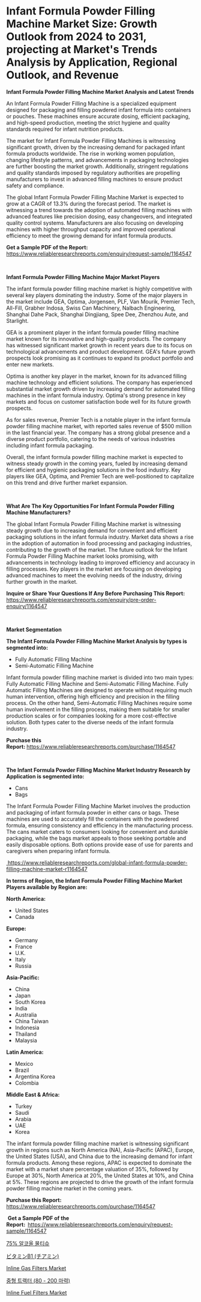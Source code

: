 <p><h1>Infant Formula Powder Filling Machine Market Size: Growth Outlook from 2024 to 2031, projecting at Market's Trends Analysis by Application, Regional Outlook, and Revenue</h1></p><p><strong>Infant Formula Powder Filling Machine Market Analysis and Latest Trends</strong></p>
<p><p>An Infant Formula Powder Filling Machine is a specialized equipment designed for packaging and filling powdered infant formula into containers or pouches. These machines ensure accurate dosing, efficient packaging, and high-speed production, meeting the strict hygiene and quality standards required for infant nutrition products.</p><p>The market for Infant Formula Powder Filling Machines is witnessing significant growth, driven by the increasing demand for packaged infant formula products worldwide. The rise in working women population, changing lifestyle patterns, and advancements in packaging technologies are further boosting the market growth. Additionally, stringent regulations and quality standards imposed by regulatory authorities are propelling manufacturers to invest in advanced filling machines to ensure product safety and compliance.</p><p>The global Infant Formula Powder Filling Machine Market is expected to grow at a CAGR of 13.3% during the forecast period. The market is witnessing a trend towards the adoption of automated filling machines with advanced features like precision dosing, easy changeovers, and integrated quality control systems. Manufacturers are also focusing on developing machines with higher throughput capacity and improved operational efficiency to meet the growing demand for infant formula products.</p></p>
<p><strong>Get a Sample PDF of the Report:&nbsp;</strong> <a href="https://www.reliableresearchreports.com/enquiry/request-sample/1164547">https://www.reliableresearchreports.com/enquiry/request-sample/1164547</a></p>
<p>&nbsp;</p>
<p><strong>Infant Formula Powder Filling Machine Major Market Players</strong></p>
<p><p>The infant formula powder filling machine market is highly competitive with several key players dominating the industry. Some of the major players in the market include GEA, Optima, Jorgensen, PLF, Van Mourik, Premier Tech, All-Fill, Grabher Indosa, Swiss Can Machinery, Nalbach Engineering, Shanghai Dahe Pack, Shanghai Dingjiang, Spee Dee, Zhenzhou Aute, and Starlight.</p><p>GEA is a prominent player in the infant formula powder filling machine market known for its innovative and high-quality products. The company has witnessed significant market growth in recent years due to its focus on technological advancements and product development. GEA's future growth prospects look promising as it continues to expand its product portfolio and enter new markets.</p><p>Optima is another key player in the market, known for its advanced filling machine technology and efficient solutions. The company has experienced substantial market growth driven by increasing demand for automated filling machines in the infant formula industry. Optima's strong presence in key markets and focus on customer satisfaction bode well for its future growth prospects.</p><p>As for sales revenue, Premier Tech is a notable player in the infant formula powder filling machine market, with reported sales revenue of $500 million in the last financial year. The company has a strong global presence and a diverse product portfolio, catering to the needs of various industries including infant formula packaging.</p><p>Overall, the infant formula powder filling machine market is expected to witness steady growth in the coming years, fueled by increasing demand for efficient and hygienic packaging solutions in the food industry. Key players like GEA, Optima, and Premier Tech are well-positioned to capitalize on this trend and drive further market expansion.</p></p>
<p>&nbsp;</p>
<p><strong>What Are The Key Opportunities For Infant Formula Powder Filling Machine Manufacturers?</strong></p>
<p><p>The global Infant Formula Powder Filling Machine market is witnessing steady growth due to increasing demand for convenient and efficient packaging solutions in the infant formula industry. Market data shows a rise in the adoption of automation in food processing and packaging industries, contributing to the growth of the market. The future outlook for the Infant Formula Powder Filling Machine market looks promising, with advancements in technology leading to improved efficiency and accuracy in filling processes. Key players in the market are focusing on developing advanced machines to meet the evolving needs of the industry, driving further growth in the market.</p></p>
<p><strong>Inquire or Share Your Questions If Any Before Purchasing This Report:</strong> <a href="https://www.reliableresearchreports.com/enquiry/pre-order-enquiry/1164547">https://www.reliableresearchreports.com/enquiry/pre-order-enquiry/1164547</a></p>
<p>&nbsp;</p>
<p><strong>Market Segmentation</strong></p>
<p><strong>The Infant Formula Powder Filling Machine Market Analysis by types is segmented into:</strong></p>
<p><ul><li>Fully Automatic Filling Machine</li><li>Semi-Automatic Filling Machine</li></ul></p>
<p><p>Infant formula powder filling machine market is divided into two main types: Fully Automatic Filling Machine and Semi-Automatic Filling Machine. Fully Automatic Filling Machines are designed to operate without requiring much human intervention, offering high efficiency and precision in the filling process. On the other hand, Semi-Automatic Filling Machines require some human involvement in the filling process, making them suitable for smaller production scales or for companies looking for a more cost-effective solution. Both types cater to the diverse needs of the infant formula industry.</p></p>
<p><strong>Purchase this Report:&nbsp;</strong><a href="https://www.reliableresearchreports.com/purchase/1164547">https://www.reliableresearchreports.com/purchase/1164547</a></p>
<p>&nbsp;</p>
<p><strong>The Infant Formula Powder Filling Machine Market Industry Research by Application is segmented into:</strong></p>
<p><ul><li>Cans</li><li>Bags</li></ul></p>
<p><p>The Infant Formula Powder Filling Machine Market involves the production and packaging of infant formula powder in either cans or bags. These machines are used to accurately fill the containers with the powdered formula, ensuring consistency and efficiency in the manufacturing process. The cans market caters to consumers looking for convenient and durable packaging, while the bags market appeals to those seeking portable and easily disposable options. Both options provide ease of use for parents and caregivers when preparing infant formula.</p></p>
<p><a href="https://www.reliableresearchreports.com/global-infant-formula-powder-filling-machine-market-r1164547">&nbsp;https://www.reliableresearchreports.com/global-infant-formula-powder-filling-machine-market-r1164547</a></p>
<p><strong>In terms of Region, the Infant Formula Powder Filling Machine Market Players available by Region are:</strong></p>
<p>
    <p> <strong> North America: </strong>
        <ul>
            <li>United States</li>
            <li>Canada</li>
        </ul>
        </p> 
    <p> <strong> Europe: </strong>
        <ul>
            <li>Germany</li>
            <li>France</li>
            <li>U.K.</li>
            <li>Italy</li>
            <li>Russia</li>
        </ul>
        </p> 
    <p> <strong> Asia-Pacific: </strong>
        <ul>
            <li>China</li>
            <li>Japan</li>
            <li>South Korea</li>
            <li>India</li>
            <li>Australia</li>
            <li>China Taiwan</li>
            <li>Indonesia</li>
            <li>Thailand</li>
            <li>Malaysia</li>
        </ul>
        </p> 
    <p> <strong> Latin America: </strong>
        <ul>
            <li>Mexico</li>
            <li>Brazil</li>
            <li>Argentina Korea</li>
            <li>Colombia</li>
        </ul>
        </p> 
    <p> <strong> Middle East & Africa: </strong>
        <ul>
            <li>Turkey</li>
            <li>Saudi</li>
            <li>Arabia</li>
            <li>UAE</li>
            <li>Korea</li>
        </ul>
    </p>
    </p>
<p><p>The infant formula powder filling machine market is witnessing significant growth in regions such as North America (NA), Asia-Pacific (APAC), Europe, the United States (USA), and China due to the increasing demand for infant formula products. Among these regions, APAC is expected to dominate the market with a market share percentage valuation of 35%, followed by Europe at 30%, North America at 20%, the United States at 10%, and China at 5%. These regions are projected to drive the growth of the infant formula powder filling machine market in the coming years.</p></p>
<p><strong>Purchase this Report: </strong><a href="https://www.reliableresearchreports.com/purchase/1164547">https://www.reliableresearchreports.com/purchase/1164547</a></p>
<p>&nbsp;<strong>Get a Sample PDF of the Report:&nbsp;&nbsp;</strong><a href="https://www.reliableresearchreports.com/enquiry/request-sample/1164547">https://www.reliableresearchreports.com/enquiry/request-sample/1164547</a></p>
<p><strong></strong></p>
<p><p><a href="https://github.com/bossladyaries0/Market-Research-Report-List-1/blob/main/4888283174799.md">75% 알코올 물티슈</a></p><p><a href="https://github.com/dawson566/Market-Research-Report-List-2/blob/main/4540810162363.md">ビタミンB1 (チアミン)</a></p><p><a href="https://github.com/abdillahsp58/Market-Research-Report-List-1/blob/main/inline-gas-filters-market.md">Inline Gas Filters Market</a></p><p><a href="https://github.com/puputanisa684/Market-Research-Report-List-1/blob/main/8110733174798.md">중형 트랙터 (80 - 200 마력)</a></p><p><a href="https://github.com/isharif044/Market-Research-Report-List-1/blob/main/inline-fuel-filters-market.md">Inline Fuel Filters Market</a></p></p>